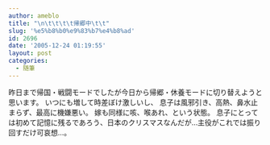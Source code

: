 ```yaml
---
author: ameblo
title: "\n\t\t\t\t帰郷中\t\t"
slug: '%e5%b8%b0%e9%83%b7%e4%b8%ad'
id: 2696
date: '2005-12-24 01:19:55'
layout: post
categories:
  - 随筆
---
```


昨日まで帰国・戦闘モードでしたが今日から帰郷・休養モードに切り替えようと思います。 いつにも増して時差ぼけ激しいし、 息子は風邪引き、高熱、鼻水止まらず、最高に機嫌悪い。 嫁も同様に咳、喉あれ、という状態。 息子にとっては初めて記憶に残るであろう、日本のクリスマスなんだが…主役がこれでは振り回すだけ可哀想…。